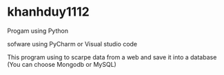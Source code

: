 # khanhduy1112
Progam using Python

sofware using PyCharm or Visual studio code

This program using to scarpe data from a web and save it into a database (You can choose Mongodb or MySQL)
